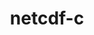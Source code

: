 ---
title: "netcdf-c"
layout: cache
categories: [package, develop-2023-11-19]
meta: {"versions": ["4.9.2"], "compilers": ["cce@=15.0.1", "gcc@=10.3.0", "gcc@=11.1.0", "gcc@=11.4.0", "gcc@=7.3.1", "gcc@=9.4.0", "oneapi@=2023.2.0"], "oss": ["amzn2", "rhel8", "sle_hpc15", "ubuntu20.04"], "platforms": ["linux"], "targets": ["aarch64", "neoverse_n1", "neoverse_v1", "ppc64le", "x86_64_v3", "x86_64_v4", "zen4"], "stacks": ["aws-isc", "aws-isc-aarch64", "data-vis-sdk", "e4s", "e4s-cray-rhel", "e4s-cray-sles", "e4s-neoverse_v1", "e4s-oneapi", "e4s-power", "e4s-rocm-external", "root"], "num_specs": 17, "num_specs_by_stack": {"aws-isc-aarch64": 2, "root": 17, "aws-isc": 1, "e4s-cray-rhel": 2, "e4s-cray-sles": 2, "e4s-neoverse_v1": 2, "e4s-power": 1, "data-vis-sdk": 2, "e4s": 4, "e4s-rocm-external": 2, "e4s-oneapi": 1}}
spec_details: [{"hash": "x5cxi73a5hg5d566evz2ad4m46b7xpvq", "compiler": "gcc@=7.3.1", "versions": ["4.9.2"], "os": "amzn2", "platform": "linux", "target": "aarch64", "variants": ["+blosc", "build_system=autotools", "~byterange", "~dap", "~fsync", "~hdf4", "~jna", "+mpi", "~nczarr_zip", "+optimize", "~parallel-netcdf", "patches=0161eb8", "+pic", "+shared", "+szip", "+zstd"], "stacks": ["aws-isc-aarch64", "root"], "size": "-", "tarball": "https://binaries.spack.io/develop-2023-11-19/build_cache/linux-amzn2-aarch64/gcc-7.3.1/netcdf-c-4.9.2/linux-amzn2-aarch64-gcc-7.3.1-netcdf-c-4.9.2-x5cxi73a5hg5d566evz2ad4m46b7xpvq.spack"}, {"hash": "3xhj5orbrwoxzabg5x6ekqdkig4wlnba", "compiler": "gcc@=7.3.1", "versions": ["4.9.2"], "os": "amzn2", "platform": "linux", "target": "neoverse_n1", "variants": ["+blosc", "build_system=autotools", "~byterange", "~dap", "~fsync", "~hdf4", "~jna", "+mpi", "~nczarr_zip", "+optimize", "~parallel-netcdf", "patches=0161eb8", "+pic", "+shared", "+szip", "+zstd"], "stacks": ["aws-isc-aarch64", "root"], "size": "-", "tarball": "https://binaries.spack.io/develop-2023-11-19/build_cache/linux-amzn2-neoverse_n1/gcc-7.3.1/netcdf-c-4.9.2/linux-amzn2-neoverse_n1-gcc-7.3.1-netcdf-c-4.9.2-3xhj5orbrwoxzabg5x6ekqdkig4wlnba.spack"}, {"hash": "ea2uqp7yir27cv275o2hsk2wyfqahfq2", "compiler": "gcc@=7.3.1", "versions": ["4.9.2"], "os": "amzn2", "platform": "linux", "target": "x86_64_v3", "variants": ["+blosc", "build_system=autotools", "~byterange", "~dap", "~fsync", "~hdf4", "~jna", "+mpi", "~nczarr_zip", "+optimize", "~parallel-netcdf", "patches=0161eb8", "+pic", "+shared", "+szip", "+zstd"], "stacks": ["root", "aws-isc"], "size": "-", "tarball": "https://binaries.spack.io/develop-2023-11-19/build_cache/linux-amzn2-x86_64_v3/gcc-7.3.1/netcdf-c-4.9.2/linux-amzn2-x86_64_v3-gcc-7.3.1-netcdf-c-4.9.2-ea2uqp7yir27cv275o2hsk2wyfqahfq2.spack"}, {"hash": "3upbsvnofwzdmgxzglbywnkxlfpfzopk", "compiler": "cce@=15.0.1", "versions": ["4.9.2"], "os": "rhel8", "platform": "linux", "target": "zen4", "variants": ["+blosc", "build_system=autotools", "~byterange", "~dap", "~fsync", "~hdf4", "~jna", "+mpi", "~nczarr_zip", "+optimize", "~parallel-netcdf", "patches=0161eb8", "+pic", "+shared", "+szip", "+zstd"], "stacks": ["root", "e4s-cray-rhel"], "size": "-", "tarball": "https://binaries.spack.io/develop-2023-11-19/build_cache/linux-rhel8-zen4/cce-15.0.1/netcdf-c-4.9.2/linux-rhel8-zen4-cce-15.0.1-netcdf-c-4.9.2-3upbsvnofwzdmgxzglbywnkxlfpfzopk.spack"}, {"hash": "s54srat6v5dxgpefbncawvsbum4k4s7s", "compiler": "cce@=15.0.1", "versions": ["4.9.2"], "os": "rhel8", "platform": "linux", "target": "zen4", "variants": ["+blosc", "build_system=autotools", "~byterange", "~dap", "~fsync", "~hdf4", "~jna", "+mpi", "~nczarr_zip", "+optimize", "~parallel-netcdf", "patches=0161eb8", "+pic", "+shared", "+szip", "+zstd"], "stacks": ["root", "e4s-cray-rhel"], "size": "-", "tarball": "https://binaries.spack.io/develop-2023-11-19/build_cache/linux-rhel8-zen4/cce-15.0.1/netcdf-c-4.9.2/linux-rhel8-zen4-cce-15.0.1-netcdf-c-4.9.2-s54srat6v5dxgpefbncawvsbum4k4s7s.spack"}, {"hash": "tpp6dldy2xflgs32cwfury6dfla5t5h7", "compiler": "gcc@=10.3.0", "versions": ["4.9.2"], "os": "sle_hpc15", "platform": "linux", "target": "x86_64_v4", "variants": ["+blosc", "build_system=autotools", "~byterange", "~dap", "~fsync", "~hdf4", "~jna", "+mpi", "~nczarr_zip", "+optimize", "~parallel-netcdf", "patches=0161eb8", "+pic", "+shared", "+szip", "+zstd"], "stacks": ["root", "e4s-cray-sles"], "size": "-", "tarball": "https://binaries.spack.io/develop-2023-11-19/build_cache/linux-sle_hpc15-x86_64_v4/gcc-10.3.0/netcdf-c-4.9.2/linux-sle_hpc15-x86_64_v4-gcc-10.3.0-netcdf-c-4.9.2-tpp6dldy2xflgs32cwfury6dfla5t5h7.spack"}, {"hash": "lvb4gddxcyc2nford27dtagc2bbrxxrr", "compiler": "gcc@=10.3.0", "versions": ["4.9.2"], "os": "sle_hpc15", "platform": "linux", "target": "x86_64_v4", "variants": ["+blosc", "build_system=autotools", "~byterange", "~dap", "~fsync", "~hdf4", "~jna", "+mpi", "~nczarr_zip", "+optimize", "~parallel-netcdf", "patches=0161eb8", "+pic", "+shared", "+szip", "+zstd"], "stacks": ["root", "e4s-cray-sles"], "size": "-", "tarball": "https://binaries.spack.io/develop-2023-11-19/build_cache/linux-sle_hpc15-x86_64_v4/gcc-10.3.0/netcdf-c-4.9.2/linux-sle_hpc15-x86_64_v4-gcc-10.3.0-netcdf-c-4.9.2-lvb4gddxcyc2nford27dtagc2bbrxxrr.spack"}, {"hash": "nkdh2pqy2lfkkr4hquwxgvaxbyl3u66h", "compiler": "gcc@=11.4.0", "versions": ["4.9.2"], "os": "ubuntu20.04", "platform": "linux", "target": "neoverse_v1", "variants": ["+blosc", "build_system=autotools", "~byterange", "~dap", "~fsync", "~hdf4", "~jna", "+mpi", "~nczarr_zip", "+optimize", "~parallel-netcdf", "patches=0161eb8", "+pic", "+shared", "+szip", "+zstd"], "stacks": ["root", "e4s-neoverse_v1"], "size": "-", "tarball": "https://binaries.spack.io/develop-2023-11-19/build_cache/linux-ubuntu20.04-neoverse_v1/gcc-11.4.0/netcdf-c-4.9.2/linux-ubuntu20.04-neoverse_v1-gcc-11.4.0-netcdf-c-4.9.2-nkdh2pqy2lfkkr4hquwxgvaxbyl3u66h.spack"}, {"hash": "2halttglogswhtl6t5m6di7eosqxwzkp", "compiler": "gcc@=11.4.0", "versions": ["4.9.2"], "os": "ubuntu20.04", "platform": "linux", "target": "neoverse_v1", "variants": ["+blosc", "build_system=autotools", "~byterange", "~dap", "~fsync", "~hdf4", "~jna", "+mpi", "~nczarr_zip", "+optimize", "~parallel-netcdf", "patches=0161eb8", "+pic", "+shared", "+szip", "+zstd"], "stacks": ["root", "e4s-neoverse_v1"], "size": "-", "tarball": "https://binaries.spack.io/develop-2023-11-19/build_cache/linux-ubuntu20.04-neoverse_v1/gcc-11.4.0/netcdf-c-4.9.2/linux-ubuntu20.04-neoverse_v1-gcc-11.4.0-netcdf-c-4.9.2-2halttglogswhtl6t5m6di7eosqxwzkp.spack"}, {"hash": "4qt35ac4qisdz27mtbuktwxvvawulxss", "compiler": "gcc@=9.4.0", "versions": ["4.9.2"], "os": "ubuntu20.04", "platform": "linux", "target": "ppc64le", "variants": ["+blosc", "build_system=autotools", "~byterange", "~dap", "~fsync", "~hdf4", "~jna", "+mpi", "~nczarr_zip", "+optimize", "~parallel-netcdf", "patches=0161eb8", "+pic", "+shared", "+szip", "+zstd"], "stacks": ["root", "e4s-power"], "size": "-", "tarball": "https://binaries.spack.io/develop-2023-11-19/build_cache/linux-ubuntu20.04-ppc64le/gcc-9.4.0/netcdf-c-4.9.2/linux-ubuntu20.04-ppc64le-gcc-9.4.0-netcdf-c-4.9.2-4qt35ac4qisdz27mtbuktwxvvawulxss.spack"}, {"hash": "64selqlvpteubj4svu6svzno46upwx4s", "compiler": "gcc@=11.1.0", "versions": ["4.9.2"], "os": "ubuntu20.04", "platform": "linux", "target": "x86_64_v3", "variants": ["+blosc", "build_system=autotools", "~byterange", "~dap", "~fsync", "~hdf4", "~jna", "+mpi", "~nczarr_zip", "+optimize", "~parallel-netcdf", "patches=0161eb8", "+pic", "+shared", "+szip", "+zstd"], "stacks": ["root", "data-vis-sdk"], "size": "-", "tarball": "https://binaries.spack.io/develop-2023-11-19/build_cache/linux-ubuntu20.04-x86_64_v3/gcc-11.1.0/netcdf-c-4.9.2/linux-ubuntu20.04-x86_64_v3-gcc-11.1.0-netcdf-c-4.9.2-64selqlvpteubj4svu6svzno46upwx4s.spack"}, {"hash": "chcxzxbm6od6bs5c6movrze2wbkww7sc", "compiler": "gcc@=11.1.0", "versions": ["4.9.2"], "os": "ubuntu20.04", "platform": "linux", "target": "x86_64_v3", "variants": ["+blosc", "build_system=autotools", "~byterange", "~dap", "~fsync", "~hdf4", "~jna", "+mpi", "~nczarr_zip", "+optimize", "~parallel-netcdf", "patches=0161eb8", "+pic", "+shared", "+szip", "+zstd"], "stacks": ["root", "data-vis-sdk"], "size": "-", "tarball": "https://binaries.spack.io/develop-2023-11-19/build_cache/linux-ubuntu20.04-x86_64_v3/gcc-11.1.0/netcdf-c-4.9.2/linux-ubuntu20.04-x86_64_v3-gcc-11.1.0-netcdf-c-4.9.2-chcxzxbm6od6bs5c6movrze2wbkww7sc.spack"}, {"hash": "3by3g7d7lt4qjewtle4h4xuuwawi5vdh", "compiler": "gcc@=11.4.0", "versions": ["4.9.2"], "os": "ubuntu20.04", "platform": "linux", "target": "x86_64_v3", "variants": ["+blosc", "build_system=autotools", "~byterange", "~dap", "~fsync", "~hdf4", "~jna", "+mpi", "~nczarr_zip", "+optimize", "~parallel-netcdf", "patches=0161eb8", "+pic", "+shared", "+szip", "+zstd"], "stacks": ["root", "e4s", "e4s-rocm-external"], "size": "-", "tarball": "https://binaries.spack.io/develop-2023-11-19/build_cache/linux-ubuntu20.04-x86_64_v3/gcc-11.4.0/netcdf-c-4.9.2/linux-ubuntu20.04-x86_64_v3-gcc-11.4.0-netcdf-c-4.9.2-3by3g7d7lt4qjewtle4h4xuuwawi5vdh.spack"}, {"hash": "t2u4wl7ggh763nlkodh4ud2eegg35ccn", "compiler": "gcc@=11.4.0", "versions": ["4.9.2"], "os": "ubuntu20.04", "platform": "linux", "target": "x86_64_v3", "variants": ["+blosc", "build_system=autotools", "~byterange", "~dap", "~fsync", "~hdf4", "~jna", "+mpi", "~nczarr_zip", "+optimize", "~parallel-netcdf", "patches=0161eb8", "+pic", "+shared", "+szip", "+zstd"], "stacks": ["root", "e4s"], "size": "-", "tarball": "https://binaries.spack.io/develop-2023-11-19/build_cache/linux-ubuntu20.04-x86_64_v3/gcc-11.4.0/netcdf-c-4.9.2/linux-ubuntu20.04-x86_64_v3-gcc-11.4.0-netcdf-c-4.9.2-t2u4wl7ggh763nlkodh4ud2eegg35ccn.spack"}, {"hash": "4wszjhfe5jnaxtfqjzjayu2xvxsff6nb", "compiler": "gcc@=11.4.0", "versions": ["4.9.2"], "os": "ubuntu20.04", "platform": "linux", "target": "x86_64_v3", "variants": ["+blosc", "build_system=autotools", "~byterange", "~dap", "~fsync", "~hdf4", "~jna", "+mpi", "~nczarr_zip", "+optimize", "~parallel-netcdf", "patches=0161eb8", "+pic", "+shared", "+szip", "+zstd"], "stacks": ["root", "e4s"], "size": "-", "tarball": "https://binaries.spack.io/develop-2023-11-19/build_cache/linux-ubuntu20.04-x86_64_v3/gcc-11.4.0/netcdf-c-4.9.2/linux-ubuntu20.04-x86_64_v3-gcc-11.4.0-netcdf-c-4.9.2-4wszjhfe5jnaxtfqjzjayu2xvxsff6nb.spack"}, {"hash": "fcsnp33un7gylvbj67llzi423sclnaoq", "compiler": "gcc@=11.4.0", "versions": ["4.9.2"], "os": "ubuntu20.04", "platform": "linux", "target": "x86_64_v3", "variants": ["+blosc", "build_system=autotools", "~byterange", "~dap", "~fsync", "~hdf4", "~jna", "+mpi", "~nczarr_zip", "+optimize", "~parallel-netcdf", "patches=0161eb8", "+pic", "+shared", "+szip", "+zstd"], "stacks": ["root", "e4s", "e4s-rocm-external"], "size": "-", "tarball": "https://binaries.spack.io/develop-2023-11-19/build_cache/linux-ubuntu20.04-x86_64_v3/gcc-11.4.0/netcdf-c-4.9.2/linux-ubuntu20.04-x86_64_v3-gcc-11.4.0-netcdf-c-4.9.2-fcsnp33un7gylvbj67llzi423sclnaoq.spack"}, {"hash": "h647btnwwtbz2frcw6zyfm3ehxtvrawa", "compiler": "oneapi@=2023.2.0", "versions": ["4.9.2"], "os": "ubuntu20.04", "platform": "linux", "target": "x86_64_v3", "variants": ["+blosc", "build_system=autotools", "~byterange", "~dap", "~fsync", "~hdf4", "~jna", "+mpi", "~nczarr_zip", "+optimize", "~parallel-netcdf", "patches=0161eb8", "+pic", "+shared", "+szip", "+zstd"], "stacks": ["e4s-oneapi", "root"], "size": "-", "tarball": "https://binaries.spack.io/develop-2023-11-19/build_cache/linux-ubuntu20.04-x86_64_v3/oneapi-2023.2.0/netcdf-c-4.9.2/linux-ubuntu20.04-x86_64_v3-oneapi-2023.2.0-netcdf-c-4.9.2-h647btnwwtbz2frcw6zyfm3ehxtvrawa.spack"}]
---